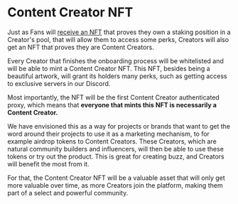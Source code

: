 # Content Creator NFT

Just as Fans will [receive an NFT](nft-as-proof-of-active-patronage.md) that proves they own a staking position in a Creator's pool, that will allow them to access some perks, Creators will also get an NFT that proves they are Content Creators.&#x20;

Every Creator that finishes the onboarding process will be whitelisted and will be able to mint a Content Creator NFT. This NFT, besides being a beautiful artwork, will grant its holders many perks, such as getting access to exclusive servers in our Discord.&#x20;

Most importantly, the NFT will be the first Content Creator authenticated proxy, which means that **everyone that mints this NFT is necessarily a Content Creator.**&#x20;

We have envisioned this as a way for projects or brands that want to get the word around their projects to use it as a marketing mechanism, to for example airdrop tokens to Content Creators. These Creators, which are natural community builders and influencers, will then be able to use these tokens or try out the product. This is great for creating buzz, and Creators will benefit the most from it.&#x20;

For that, the Content Creator NFT will be a valuable asset that will only get more valuable over time, as more Creators join the platform, making them part of a select and powerful community.
